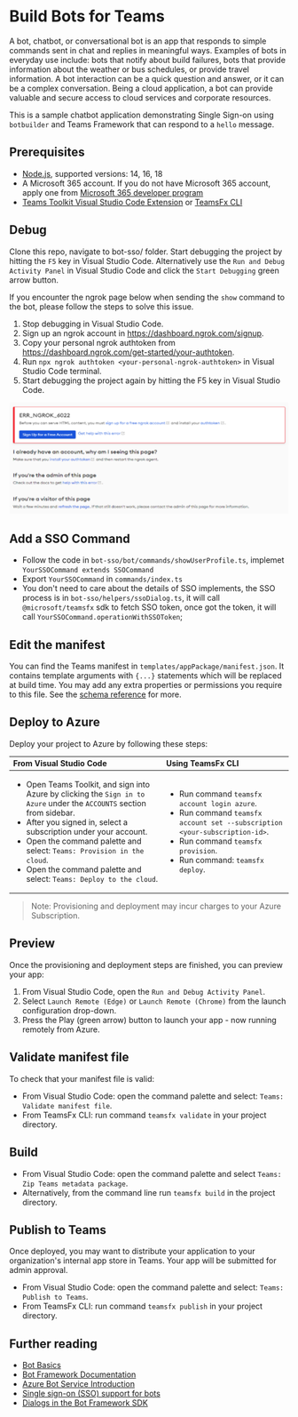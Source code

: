 # Build Bots for Teams

A bot, chatbot, or conversational bot is an app that responds to simple commands sent in chat and replies in meaningful ways. Examples of bots in everyday use include: bots that notify about build failures, bots that provide information about the weather or bus schedules, or provide travel information. A bot interaction can be a quick question and answer, or it can be a complex conversation. Being a cloud application, a bot can provide valuable and secure access to cloud services and corporate resources.

This is a sample chatbot application demonstrating Single Sign-on using `botbuilder` and Teams Framework that can respond to a `hello` message.

## Prerequisites

- [Node.js](https://nodejs.org/en/), supported versions: 14, 16, 18
- A Microsoft 365 account. If you do not have Microsoft 365 account, apply one from [Microsoft 365 developer program](https://developer.microsoft.com/en-us/microsoft-365/dev-program)
- [Teams Toolkit Visual Studio Code Extension](https://aka.ms/teams-toolkit) or [TeamsFx CLI](https://aka.ms/teamsfx-cli)

## Debug

Clone this repo, navigate to bot-sso/ folder. Start debugging the project by hitting the `F5` key in Visual Studio Code. Alternatively use the `Run and Debug Activity Panel` in Visual Studio Code and click the `Start Debugging` green arrow button.

If you encounter the ngrok page below when sending the `show` command to the bot, please follow the steps to solve this issue.

1. Stop debugging in Visual Studio Code.
2. Sign up an ngrok account in https://dashboard.ngrok.com/signup.
3. Copy your personal ngrok authtoken from https://dashboard.ngrok.com/get-started/your-authtoken.
4. Run `npx ngrok authtoken <your-personal-ngrok-authtoken>` in Visual Studio Code terminal.
5. Start debugging the project again by hitting the F5 key in Visual Studio Code.

![ngrok auth page](./images/ngrok-authtoken-page.png)

## Add a SSO Command
- Follow the code in `bot-sso/bot/commands/showUserProfile.ts`, implemet `YourSSOCommand extends SSOCommand`
- Export `YourSSOCommand` in `commands/index.ts`
- You don't need to care about the details of SSO implements, the SSO process is in `bot-sso/helpers/ssoDialog.ts`, it will call `@microsoft/teamsfx` sdk to fetch SSO token, once got the token, it will call `YourSSOCommand.operationWithSSOToken`;

## Edit the manifest

You can find the Teams manifest in `templates/appPackage/manifest.json`. It contains template arguments with `{...}` statements which will be replaced at build time. You may add any extra properties or permissions you require to this file. See the [schema reference](https://docs.microsoft.com/en-us/microsoftteams/platform/resources/schema/manifest-schema) for more.

## Deploy to Azure

Deploy your project to Azure by following these steps:

| From Visual Studio Code                                                                                                                                                                                                                                                                                                                                                  | Using TeamsFx CLI                                                                                                                                                                                                                   |
| :----------------------------------------------------------------------------------------------------------------------------------------------------------------------------------------------------------------------------------------------------------------------------------------------------------------------------------------------------------------------- | :---------------------------------------------------------------------------------------------------------------------------------------------------------------------------------------------------------------------------------- |
| <ul><li>Open Teams Toolkit, and sign into Azure by clicking the `Sign in to Azure` under the `ACCOUNTS` section from sidebar.</li> <li>After you signed in, select a subscription under your account.</li><li>Open the command palette and select: `Teams: Provision in the cloud`.</li><li>Open the command palette and select: `Teams: Deploy to the cloud`.</li></ul> | <ul> <li>Run command `teamsfx account login azure`.</li> <li>Run command `teamsfx account set --subscription <your-subscription-id>`.</li> <li> Run command `teamsfx provision`.</li> <li>Run command: `teamsfx deploy`. </li></ul> |

> Note: Provisioning and deployment may incur charges to your Azure Subscription.

## Preview

Once the provisioning and deployment steps are finished, you can preview your app:

1. From Visual Studio Code, open the `Run and Debug Activity Panel`.
1. Select `Launch Remote (Edge)` or `Launch Remote (Chrome)` from the launch configuration drop-down.
1. Press the Play (green arrow) button to launch your app - now running remotely from Azure.

## Validate manifest file

To check that your manifest file is valid:

- From Visual Studio Code: open the command palette and select: `Teams: Validate manifest file`.
- From TeamsFx CLI: run command `teamsfx validate` in your project directory.

## Build

- From Visual Studio Code: open the command palette and select `Teams: Zip Teams metadata package`.
- Alternatively, from the command line run `teamsfx build` in the project directory.

## Publish to Teams

Once deployed, you may want to distribute your application to your organization's internal app store in Teams. Your app will be submitted for admin approval.

- From Visual Studio Code: open the command palette and select: `Teams: Publish to Teams`.
- From TeamsFx CLI: run command `teamsfx publish` in your project directory.

## Further reading

- [Bot Basics](https://docs.microsoft.com/azure/bot-service/bot-builder-basics?view=azure-bot-service-4.0)
- [Bot Framework Documentation](https://docs.botframework.com/)
- [Azure Bot Service Introduction](https://docs.microsoft.com/azure/bot-service/bot-service-overview-introduction?view=azure-bot-service-4.0)
- [Single sign-on (SSO) support for bots](https://docs.microsoft.com/en-us/microsoftteams/platform/bots/how-to/authentication/auth-aad-sso-bots#:~:text=%20Develop%20an%20SSO%20Teams%20bot%20%201,token%20is%20a%20normal%20POST%20message...%20More%20)
- [Dialogs in the Bot Framework SDK](https://docs.microsoft.com/en-us/azure/bot-service/bot-builder-concept-dialog?view=azure-bot-service-4.0)
